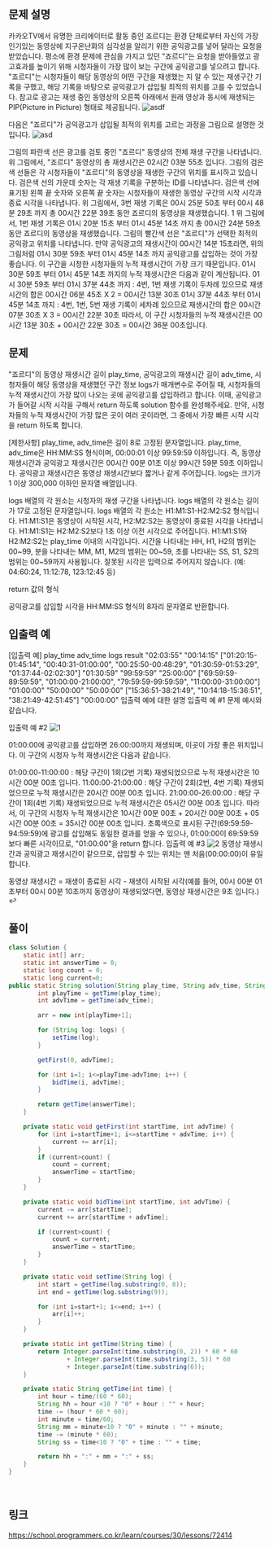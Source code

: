 ## 문제 설명
카카오TV에서 유명한 크리에이터로 활동 중인 죠르디는 환경 단체로부터 자신의 가장 인기있는 동영상에 지구온난화의 심각성을 알리기 위한 공익광고를 넣어 달라는 요청을 받았습니다. 평소에 환경 문제에 관심을 가지고 있던 "죠르디"는 요청을 받아들였고 광고효과를 높이기 위해 시청자들이 가장 많이 보는 구간에 공익광고를 넣으려고 합니다. "죠르디"는 시청자들이 해당 동영상의 어떤 구간을 재생했는 지 알 수 있는 재생구간 기록을 구했고, 해당 기록을 바탕으로 공익광고가 삽입될 최적의 위치를 고를 수 있었습니다.
참고로 광고는 재생 중인 동영상의 오른쪽 아래에서 원래 영상과 동시에 재생되는 PIP(Picture in Picture) 형태로 제공됩니다.
![asdf](https://grepp-programmers.s3.ap-northeast-2.amazonaws.com/files/production/597ec277-4451-4289-8817-2970be644a69/2021_kakao_cf_01.png)

다음은 "죠르디"가 공익광고가 삽입될 최적의 위치를 고르는 과정을 그림으로 설명한 것입니다.
![asd](https://grepp-programmers.s3.ap-northeast-2.amazonaws.com/files/production/e733fafb-1e6b-4d30-bbab-a22f366229e7/2021_kakao_cf_02.png)

그림의 파란색 선은 광고를 검토 중인 "죠르디" 동영상의 전체 재생 구간을 나타냅니다.
위 그림에서, "죠르디" 동영상의 총 재생시간은 02시간 03분 55초 입니다.
그림의 검은색 선들은 각 시청자들이 "죠르디"의 동영상을 재생한 구간의 위치를 표시하고 있습니다.
검은색 선의 가운데 숫자는 각 재생 기록을 구분하는 ID를 나타냅니다.
검은색 선에 표기된 왼쪽 끝 숫자와 오른쪽 끝 숫자는 시청자들이 재생한 동영상 구간의 시작 시각과 종료 시각을 나타냅니다.
위 그림에서, 3번 재생 기록은 00시 25분 50초 부터 00시 48분 29초 까지 총 00시간 22분 39초 동안 죠르디의 동영상을 재생했습니다. 1
위 그림에서, 1번 재생 기록은 01시 20분 15초 부터 01시 45분 14초 까지 총 00시간 24분 59초 동안 죠르디의 동영상을 재생했습니다.
그림의 빨간색 선은 "죠르디"가 선택한 최적의 공익광고 위치를 나타냅니다.
만약 공익광고의 재생시간이 00시간 14분 15초라면, 위의 그림처럼 01시 30분 59초 부터 01시 45분 14초 까지 공익광고를 삽입하는 것이 가장 좋습니다. 이 구간을 시청한 시청자들의 누적 재생시간이 가장 크기 때문입니다.
01시 30분 59초 부터 01시 45분 14초 까지의 누적 재생시간은 다음과 같이 계산됩니다.
01시 30분 59초 부터 01시 37분 44초 까지 : 4번, 1번 재생 기록이 두차례 있으므로 재생시간의 합은 00시간 06분 45초 X 2 = 00시간 13분 30초
01시 37분 44초 부터 01시 45분 14초 까지 : 4번, 1번, 5번 재생 기록이 세차례 있으므로 재생시간의 합은 00시간 07분 30초 X 3 = 00시간 22분 30초
따라서, 이 구간 시청자들의 누적 재생시간은 00시간 13분 30초 + 00시간 22분 30초 = 00시간 36분 00초입니다.

## 문제
"죠르디"의 동영상 재생시간 길이 play_time, 공익광고의 재생시간 길이 adv_time, 시청자들이 해당 동영상을 재생했던 구간 정보 logs가 매개변수로 주어질 때, 시청자들의 누적 재생시간이 가장 많이 나오는 곳에 공익광고를 삽입하려고 합니다. 이때, 공익광고가 들어갈 시작 시각을 구해서 return 하도록 solution 함수를 완성해주세요. 만약, 시청자들의 누적 재생시간이 가장 많은 곳이 여러 곳이라면, 그 중에서 가장 빠른 시작 시각을 return 하도록 합니다.

[제한사항]
play_time, adv_time은 길이 8로 고정된 문자열입니다.
play_time, adv_time은 HH:MM:SS 형식이며, 00:00:01 이상 99:59:59 이하입니다.
즉, 동영상 재생시간과 공익광고 재생시간은 00시간 00분 01초 이상 99시간 59분 59초 이하입니다.
공익광고 재생시간은 동영상 재생시간보다 짧거나 같게 주어집니다.
logs는 크기가 1 이상 300,000 이하인 문자열 배열입니다.

logs 배열의 각 원소는 시청자의 재생 구간을 나타냅니다.
logs 배열의 각 원소는 길이가 17로 고정된 문자열입니다.
logs 배열의 각 원소는 H1:M1:S1-H2:M2:S2 형식입니다.
H1:M1:S1은 동영상이 시작된 시각, H2:M2:S2는 동영상이 종료된 시각을 나타냅니다.
H1:M1:S1는 H2:M2:S2보다 1초 이상 이전 시각으로 주어집니다.
H1:M1:S1와 H2:M2:S2는 play_time 이내의 시각입니다.
시간을 나타내는 HH, H1, H2의 범위는 00~99, 분을 나타내는 MM, M1, M2의 범위는 00~59, 초를 나타내는 SS, S1, S2의 범위는 00~59까지 사용됩니다. 잘못된 시각은 입력으로 주어지지 않습니다. (예: 04:60:24, 11:12:78, 123:12:45 등)

return 값의 형식

공익광고를 삽입할 시각을 HH:MM:SS 형식의 8자리 문자열로 반환합니다.

## 입출력 예
[입출력 예]
play_time	adv_time	logs	result
"02:03:55"	"00:14:15"	["01:20:15-01:45:14", "00:40:31-01:00:00", "00:25:50-00:48:29", "01:30:59-01:53:29", "01:37:44-02:02:30"]	"01:30:59"
"99:59:59"	"25:00:00"	["69:59:59-89:59:59", "01:00:00-21:00:00", "79:59:59-99:59:59", "11:00:00-31:00:00"]	"01:00:00"
"50:00:00"	"50:00:00"	["15:36:51-38:21:49", "10:14:18-15:36:51", "38:21:49-42:51:45"]	"00:00:00"
입출력 예에 대한 설명
입출력 예 #1
문제 예시와 같습니다.

입출력 예 #2
![1](https://grepp-programmers.s3.ap-northeast-2.amazonaws.com/files/production/0e58c7f5-2b81-43f2-95e1-c504f17aab9b/2021_kakao_cf_03.png)

01:00:00에 공익광고를 삽입하면 26:00:00까지 재생되며, 이곳이 가장 좋은 위치입니다. 이 구간의 시청자 누적 재생시간은 다음과 같습니다.

01:00:00-11:00:00 : 해당 구간이 1회(2번 기록) 재생되었으므로 누적 재생시간은 10시간 00분 00초 입니다.
11:00:00-21:00:00 : 해당 구간이 2회(2번, 4번 기록) 재생되었으므로 누적 재생시간은 20시간 00분 00초 입니다.
21:00:00-26:00:00 : 해당 구간이 1회(4번 기록) 재생되었으므로 누적 재생시간은 05시간 00분 00초 입니다.
따라서, 이 구간의 시청자 누적 재생시간은 10시간 00분 00초 + 20시간 00분 00초 + 05시간 00분 00초 = 35시간 00분 00초 입니다.
초록색으로 표시된 구간(69:59:59-94:59:59)에 광고를 삽입해도 동일한 결과를 얻을 수 있으나, 01:00:00이 69:59:59 보다 빠른 시각이므로, "01:00:00"을 return 합니다.
입출력 예 #3
![2](https://grepp-programmers.s3.ap-northeast-2.amazonaws.com/files/production/8e564c82-00ce-4e1a-80fc-5cd96e465a69/2021_kakao_cf_04.png)
동영상 재생시간과 공익광고 재생시간이 같으므로, 삽입할 수 있는 위치는 맨 처음(00:00:00)이 유일합니다.

동영상 재생시간 = 재생이 종료된 시각 - 재생이 시작된 시각(예를 들어, 00시 00분 01초부터 00시 00분 10초까지 동영상이 재생되었다면, 동영상 재생시간은 9초 입니다.) ↩
<br>

## 풀이 
```java
class Solution {
    static int[] arr;
	static int answerTime = 0;
	static long count = 0;
	static long current=0;
public static String solution(String play_time, String adv_time, String[] logs) {
		int playTime = getTime(play_time);
		int advTime = getTime(adv_time);

		arr = new int[playTime+1];

		for (String log: logs) {
			setTime(log);
		}

		getFirst(0, advTime);

		for (int i=1; i<=playTime-advTime; i++) {
			bidTime(i, advTime);
		}

		return getTime(answerTime);
	}

	private static void getFirst(int startTime, int advTime) {
		for (int i=startTime+1; i<=startTime + advTime; i++) {
			current += arr[i];
		}
		if (current>count) {
			count = current;
			answerTime = startTime;
		}
	}

	private static void bidTime(int startTime, int advTime) {
		current -= arr[startTime];
		current += arr[startTime + advTime];

		if (current>count) {
			count = current;
			answerTime = startTime;
		}
	}

	private static void setTime(String log) {
		int start = getTime(log.substring(0, 8));
		int end = getTime(log.substring(9));

		for (int i=start+1; i<=end; i++) {
			arr[i]++;
		}
	}

	private static int getTime(String time) {
		return Integer.parseInt(time.substring(0, 2)) * 60 * 60
				+ Integer.parseInt(time.substring(3, 5)) * 60
				+ Integer.parseInt(time.substring(6));
	}

	private static String getTime(int time) {
		int hour = time/(60 * 60);
		String hh = hour <10 ? "0" + hour : "" + hour;
		time -= (hour * 60 * 60);
		int minute = time/60;
		String mm = minute<10 ? "0" + minute : "" + minute;
		time -= (minute * 60);
		String ss = time<10 ? "0" + time : "" + time;

		return hh + ":" + mm + ":" + ss;
	}
}

```

<br>

## 링크
https://school.programmers.co.kr/learn/courses/30/lessons/72414
